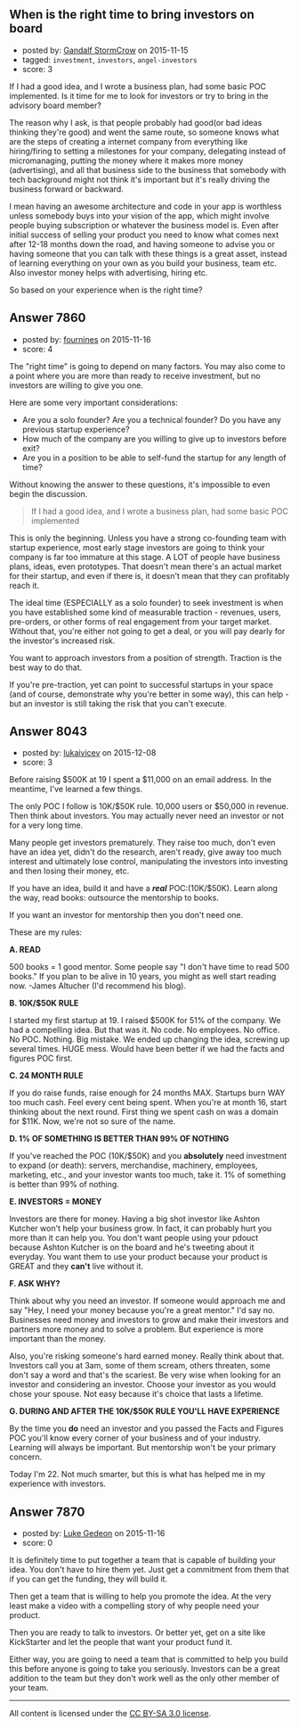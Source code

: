 ## When is the right time to bring investors on board

- posted by: [Gandalf StormCrow](https://stackexchange.com/users/64600/gandalf-stormcrow) on 2015-11-15
- tagged: `investment`, `investors`, `angel-investors`
- score: 3

If I had a good idea, and I wrote a business plan, had some basic POC implemented. Is it time for me to look for investors or try to bring in the advisory board member?

The reason why I ask, is that people probably had good(or bad ideas thinking they're good) and went the same route, so someone knows what are the steps of creating a internet company from everything like hiring/firing to setting a milestones for your company, delegating instead of micromanaging, putting the money where it makes more money (advertising), and all that business side to the business that somebody with tech background might not think it's important but it's really driving the business forward or backward.

I mean having an awesome architecture and code in your app is worthless unless somebody buys into your vision of the app, which might involve people buying subscription or whatever the business model is. Even after initial success of selling your product you need to know what comes next after 12-18 months down the road, and having someone to advise you or having someone that you can talk with these things is a great asset, instead of learning everything on your own as you build your business, team etc. Also investor money helps with advertising, hiring etc.

So based on your experience when is the right time?  


## Answer 7860

- posted by: [fournines](https://stackexchange.com/users/7303503/fournines) on 2015-11-16
- score: 4

The "right time" is going to depend on many factors. You may also come to a point where you are more than ready to receive investment, but no investors are willing to give you one. 

Here are some very important considerations:

 - Are you a solo founder? Are you a technical founder? Do you have any previous startup experience? 
 - How much of the company are you willing to give up to investors before exit?
 - Are you in a position to be able to self-fund the startup for any length of time?

Without knowing the answer to these questions, it's impossible to even begin the discussion. 

> If I had a good idea, and I wrote a business plan, had some basic POC implemented

This is only the beginning. Unless you have a strong co-founding team with startup experience, most early stage investors are going to think your company is far too immature at this stage. A LOT of people have business plans, ideas, even prototypes. That doesn't mean there's an actual market for their startup, and even if there is, it doesn't mean that they can profitably reach it.

The ideal time (ESPECIALLY as a solo founder) to seek investment is when you have established some kind of measurable traction - revenues, users, pre-orders, or other forms of real engagement from your target market. Without that, you're either not going to get a deal, or you will pay dearly for the investor's increased risk. 

You want to approach investors from a position of strength. Traction is the best way to do that.

If you're pre-traction, yet can point to successful startups in your space (and of course, demonstrate why you're better in some way), this can help - but an investor is still taking the risk that you can't execute.


## Answer 8043

- posted by: [lukaivicev](https://stackexchange.com/users/5245413/lukaivicev) on 2015-12-08
- score: 3

Before raising $500K at 19 I spent a $11,000 on an email address. In the meantime, I've learned a few things.

The only POC I follow is 10K/$50K rule. 10,000 users or $50,000 in revenue. Then think about investors. You may actually never need an investor or not for a very long time. 

Many people get investors prematurely. They raise too much, don't even have an idea yet, didn't do the research, aren't ready, give away too much interest and ultimately lose control, manipulating the investors into investing and then losing their money, etc. 

If you have an idea, build it and have a ***real*** POC:(10K/$50K). Learn along the way, read books: outsource the mentorship to books. 

If you want an investor for mentorship then you don't need one. 

These are my rules:

**A. READ** 

500 books = 1 good mentor. Some people say "I don't have time to read 500 books." If you plan to be alive in 10 years, you might as well start reading now. -James Altucher (I'd recommend his blog). 


**B. 10K/$50K RULE**

I started my first startup at 19. I raised $500K for 51% of the company. We had a compelling idea. But that was it. No code. No employees. No office. No POC. Nothing. Big mistake. We ended up changing the idea, screwing up several times. HUGE mess. Would have been better if we had the facts and figures POC first. 

**C. 24 MONTH RULE** 

If you do raise funds, raise enough for 24 months MAX. Startups burn WAY too much cash. Feel every cent being spent. When you're at month 16, start thinking about the next round. First thing we spent cash on was a domain for $11K. Now, we're not so sure of the name.

**D. 1% OF SOMETHING IS BETTER THAN 99% OF NOTHING** 

If you've reached the POC (10K/$50K) and you **absolutely** need investment to expand (or death): servers, merchandise, machinery, employees, marketing, etc., and your investor wants too much, take it. 1% of something is better than 99% of nothing.

**E. INVESTORS = MONEY** 

Investors are there for money. Having a big shot investor like Ashton Kutcher won't help your business grow. In fact, it can probably hurt you more than it can help you. You don't want people using your pdouct because Ashton Kutcher is on the board and he's tweeting about it everyday. You want them to use your product because your product is GREAT and they **can't** live without it. 

**F. ASK WHY?** 

Think about why you need an investor. If someone would approach me and say "Hey, I need your money because you're a great mentor." I'd say no. Businesses need money and investors to grow and make their investors and partners more money and to solve a problem. But experience is more important than the money.

Also, you're risking someone's hard earned money. Really think about that. Investors call  you at 3am, some of them scream, others threaten, some don't say a word and that's the scariest. Be very wise when looking for an investor and considering an investor. Choose your investor as you would chose your spouse. Not easy because it's choice that lasts a lifetime.

**G. DURING AND AFTER THE 10K/$50K RULE YOU'LL HAVE EXPERIENCE** 

By the time you **do** need an investor and you passed the Facts and Figures POC you'll know every corner of your business and of your industry. Learning will always be important. But mentorship won't be your primary concern. 


Today I'm 22. Not much smarter, but this is what has helped me in my experience with investors. 


## Answer 7870

- posted by: [Luke Gedeon](https://stackexchange.com/users/1119600/luke-gedeon) on 2015-11-16
- score: 0

It is definitely time to put together a team that is capable of building your idea. You don't have to hire them yet. Just get a commitment from them that if you can get the funding, they will build it.

Then get a team that is willing to help you promote the idea. At the very least make a video with a compelling story of why people need your product. 

Then you are ready to talk to investors. Or better yet, get on a site like KickStarter and let the people that want your product fund it.

Either way, you are going to need a team that is committed to help you build this before anyone is going to take you seriously. Investors can be a great addition to the team but they don't work well as the only other member of your team.



---

All content is licensed under the [CC BY-SA 3.0 license](https://creativecommons.org/licenses/by-sa/3.0/).
